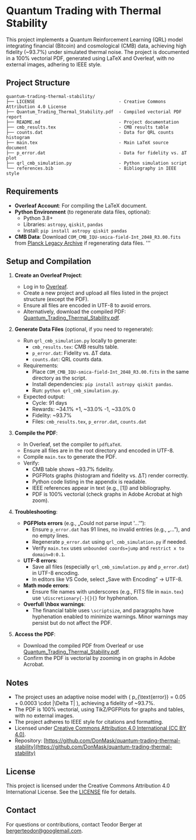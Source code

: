 # Quantum Trading with Thermal Stability

This project implements a Quantum Reinforcement Learning (QRL) model integrating financial (Bitcoin) and cosmological (CMB) data, achieving high fidelity (~93.7%) under simulated thermal noise. The project is documented in a 100% vectorial PDF, generated using LaTeX and Overleaf, with no external images, adhering to IEEE style.

## Project Structure
```
quantum-trading-thermal-stability/
├── LICENSE                                - Creative Commons Attribution 4.0 License
├── Quantum_Trading_Thermal_Stability.pdf  - Compiled vectorial PDF report
├── README.md                              - Project documentation
├── cmb_results.tex                        - CMB results table
├── counts.dat                             - Data for QRL counts histogram
├── main.tex                               - Main LaTeX source document
├── p_error.dat                            - Data for fidelity vs. ΔT plot
├── qrl_cmb_simulation.py                  - Python simulation script
└── references.bib                         - Bibliography in IEEE style
```
## Requirements

- **Overleaf Account**: For compiling the LaTeX document.
- **Python Environment** (to regenerate data files, optional):
  - Python 3.8+
  - Libraries: `astropy`, `qiskit`, `pandas`
  - Install: `pip install astropy qiskit pandas`
- **CMB Data**: Download `COM_CMB_IQU-smica-field-Int_2048_R3.00.fits` from [Planck Legacy Archive](https://pla.esac.esa.int/pla/#maps) if regenerating data files.
'''

## Setup and Compilation

1. **Create an Overleaf Project**:
   - Log in to [Overleaf](https://www.overleaf.com).
   - Create a new project and upload all files listed in the project structure (except the PDF).
   - Ensure all files are encoded in UTF-8 to avoid errors.
   - Alternatively, download the compiled PDF: [Quantum_Trading_Thermal_Stability.pdf](Quantum_Trading_Thermal_Stability.pdf).

2. **Generate Data Files** (optional, if you need to regenerate):
   - Run `qrl_cmb_simulation.py` locally to generate:
     - `cmb_results.tex`: CMB results table.
     - `p_error.dat`: Fidelity vs. ΔT data.
     - `counts.dat`: QRL counts data.
   - Requirements:
     - Place `COM_CMB_IQU-smica-field-Int_2048_R3.00.fits` in the same directory as the script.
     - Install dependencies: `pip install astropy qiskit pandas`.
     - Run: `python qrl_cmb_simulation.py`.
   - Expected output:
     - Cycle: 91 days
     - Rewards: ~34.1% +1, ~33.0% -1, ~33.0% 0
     - Fidelity: ~93.7%
     - Files: `cmb_results.tex`, `p_error.dat`, `counts.dat`

3. **Compile the PDF**:
   - In Overleaf, set the compiler to `pdfLaTeX`.
   - Ensure all files are in the root directory and encoded in UTF-8.
   - Compile `main.tex` to generate the PDF.
   - Verify:
     - CMB table shows ~93.7% fidelity.
     - PGFPlots graphs (histogram and fidelity vs. ΔT) render correctly.
     - Python code listing in the appendix is readable.
     - IEEE references appear in text (e.g., [1]) and bibliography.
     - PDF is 100% vectorial (check graphs in Adobe Acrobat at high zoom).

4. **Troubleshooting**:
   - **PGFPlots errors** (e.g., „Could not parse input '...'”):
     - Ensure `p_error.dat` has 91 lines, no invalid entries (e.g., „...”), and no empty lines.
     - Regenerate `p_error.dat` using `qrl_cmb_simulation.py` if needed.
     - Verify `main.tex` uses `unbounded coords=jump` and `restrict x to domain=0:0.1`.
   - **UTF-8 errors**:
     - Save all files (especially `qrl_cmb_simulation.py` and `p_error.dat`) in UTF-8 encoding.
     - In editors like VS Code, select „Save with Encoding” → UTF-8.
   - **Math mode errors**:
     - Ensure file names with underscores (e.g., FITS file in `main.tex`) use `\discretionary{-}{}{}` for hyphenation.
   - **Overfull \hbox warnings**:
     - The financial table uses `\scriptsize`, and paragraphs have hyphenation enabled to minimize warnings. Minor warnings may persist but do not affect the PDF.

5. **Access the PDF**:
   - Download the compiled PDF from Overleaf or use [Quantum_Trading_Thermal_Stability.pdf](Quantum_Trading_Thermal_Stability.pdf).
   - Confirm the PDF is vectorial by zooming in on graphs in Adobe Acrobat.

## Notes

- The project uses an adaptive noise model with \( p_{\text{error}} = 0.05 + 0.0003 \cdot |\Delta T| \), achieving a fidelity of ~93.7%.
- The PDF is 100% vectorial, using TikZ/PGFPlots for graphs and tables, with no external images.
- The project adheres to IEEE style for citations and formatting.
- Licensed under [Creative Commons Attribution 4.0 International (CC BY 4.0)](https://creativecommons.org/licenses/by/4.0/).
- Repository: [https://github.com/DonMask/quantum-trading-thermal-stability](https://github.com/DonMask/quantum-trading-thermal-stability)

## License

This project is licensed under the Creative Commons Attribution 4.0 International License. See the [LICENSE](LICENSE) file for details.

## Contact

For questions or contributions, contact Teodor Berger at bergerteodor@googlemail.com.

